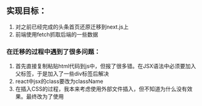 ## 实现目标：

1. 对之前已经完成的头条首页还原迁移到next.js上
2. 前端使用fetch抓取后端的一些数据

### 在迁移的过程中遇到了很多问题：

1. 首先直接复制粘贴html代码到js中，但报了很多错。在JSX语法中必须要加入父标签，于是加入了一些div标签后解决
2. react中jsx的class要改为className
3. 在插入CSS的过程，我本来考虑使用外部文件插入，但不知道为什么没有效果。最终改为了使用<style jsx>插入CSS
4. 直接迁移完html和CSS后和我之前看到的效果有很大区别，我在修改了一些CSS文件后勉强能显示。(不太清楚原因是什么)

### 抓取数据：

我直接借鉴了老师上课讲的demo，我这里的数据是直接从头条页面利用XHR得到的json数据。这里的json数据经过了Unicode编码，需要用工具解码后才可以使用。

### 显示抓取的数据：

我给每个数据添加了一个id，这样就可以利用data的map方法进行遍历显示。

实现的效果见demo.jpg
node_modules文件太多就没有传

